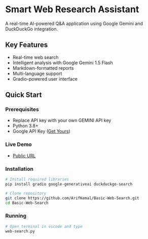 #  Smart Web Research Assistant

A real-time AI-powered Q&A application using Google Gemini and DuckDuckGo integration.


## Key Features
- Real-time web search
- Intelligent analysis with Google Gemini 1.5 Flash
- Markdown-formatted reports
- Multi-language support
- Gradio-powered user interface

## Quick Start

### Prerequisites
- Replace API key with your own GEMINI API key
- Python 3.8+
- Google API Key ([Get Yours](https://aistudio.google.com/app/apikey))

### Live Demo
- [Public URL](https://c60b7240394947d0ee.gradio.live/)

### Installation
```bash
# Install required libraries
pip install gradio google-generativeai duckduckgo-search

# Clone repository
git clone https://github.com/ArifKemal/Basic-Web-Search.git
cd Basic-Web-Search
```
### Running
```bash
# Open terminal in vscode and type
web-search.py
